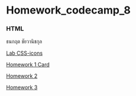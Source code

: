 # Homework_codecamp_8
### HTML
ธนกฤต ชัยวานิชกุล

[Lab CSS-icons](https://chichixyz.github.io/CSS/Lab_Icon/css-icons.html)

[Homework 1 Card](https://chichixyz.github.io/CSS/Homework_1/card.html)


[Homework 2](https://chichixyz.github.io/CSS/Homework_2/css-position.html)


[Homework 3](https://chichixyz.github.io/CSS/Homework_3/testbook.html)
